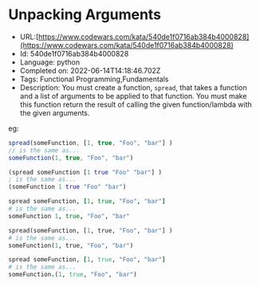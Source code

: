 # Unpacking Arguments

 - URL:[https://www.codewars.com/kata/540de1f0716ab384b4000828](https://www.codewars.com/kata/540de1f0716ab384b4000828)
 - Id: 540de1f0716ab384b4000828
 - Language: python
 - Completed on: 2022-06-14T14:18:46.702Z
 - Tags: Functional Programming,Fundamentals
 - Description:
You must create a function, `spread`, that takes a function and a list of arguments to be applied to that function. You must make this function return the result of calling the given function/lambda with the given arguments.

eg:
```javascript
spread(someFunction, [1, true, "Foo", "bar"] ) 
// is the same as...
someFunction(1, true, "Foo", "bar")
```
```clojure
(spread someFunction [1 true "Foo" "bar"] ) 
; is the same as...
(someFunction 1 true "Foo" "bar")
```
```coffeescript
spread someFunction, [1, true, "Foo", "bar"] 
# is the same as...
someFunction 1, true, "Foo", "bar" 
```
```python
spread(someFunction, [1, true, "Foo", "bar"] ) 
# is the same as...
someFunction(1, true, "Foo", "bar")
```
```ruby
spread someFunction, [1, true, "Foo", "bar"] 
# is the same as...
someFunction.(1, true, "Foo", "bar")
```

